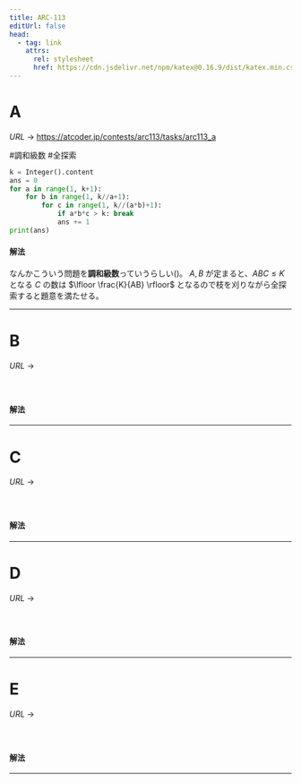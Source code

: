 ```yaml
---
title: ARC-113
editUrl: false
head:
  - tag: link
    attrs:
      rel: stylesheet
      href: https://cdn.jsdelivr.net/npm/katex@0.16.9/dist/katex.min.css
---
```


# A

$URL\:\to$ <https://atcoder.jp/contests/arc113/tasks/arc113_a>

\#調和級数 #全探索

```python
k = Integer().content
ans = 0
for a in range(1, k+1):
	for b in range(1, k//a+1):
		for c in range(1, k//(a*b)+1):
			if a*b*c > k: break
			ans += 1
print(ans)
```

#### 解法

なんかこういう問題を**調和級数**っていうらしい()。
$A,B$ が定まると、$ABC\le K$ となる $C$ の数は $\lfloor \frac{K}{AB} \rfloor$ となるので枝を刈りながら全探索すると題意を満たせる。

***

# B

$URL\:\to$

#

```python
```

#### 解法

***

# C

$URL\:\to$

#

```python
```

#### 解法

***

# D

$URL\:\to$

#

```python
```

#### 解法

***

# E

$URL\:\to$

#

```python
```

#### 解法

***
